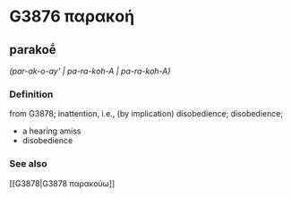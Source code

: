 # G3876 παρακοή

## parakoḗ

_(par-ak-o-ay' | pa-ra-koh-A | pa-ra-koh-A)_

### Definition

from G3878; inattention, i.e., (by implication) disobedience; disobedience; 

- a hearing amiss
- disobedience

### See also

[[G3878|G3878 παρακούω]]
